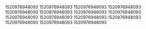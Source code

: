 1520976948093
1520976948093
1520976948093
1520976948093
1520976948093
1520976948093
1520976948093
1520976948093
1520976948093
1520976948093
1520976948093
1520976948093
1520976948093
1520976948093
1520976948093